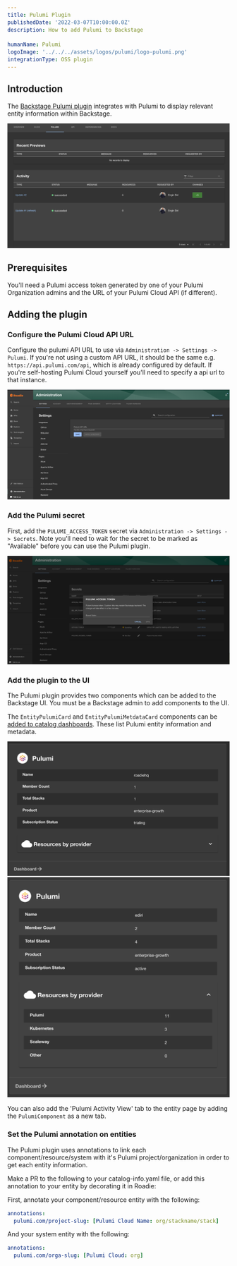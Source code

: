 ```yaml
---
title: Pulumi Plugin
publishedDate: '2022-03-07T10:00:00.0Z'
description: How to add Pulumi to Backstage

humanName: Pulumi
logoImage: '../../../assets/logos/pulumi/logo-pulumi.png'
integrationType: OSS plugin
---
```


## Introduction

The [Backstage Pulumi plugin](https://github.com/pulumi/pulumi-backstage-plugin) integrates with Pulumi to display relevant entity information within Backstage.

![pulumi-overview.png](./pulumi-overview.png)

## Prerequisites

You'll need a Pulumi access token generated by one of your Pulumi Organization admins and the URL of your Pulumi Cloud API (if different).

## Adding the plugin

### Configure the Pulumi Cloud API URL

Configure the pulumi API URL to use via `Administration -> Settings -> Pulumi`. If you're not using a custom API URL, it should be the same e.g. `https://api.pulumi.com/api`, which is already configured by default. If you're self-hosting
Pulumi Cloud yourself you'll need to specify a api url to that instance.

![pulumi-config.png](./pulumi-config.png)

### Add the Pulumi secret

First, add the `PULUMI_ACCESS_TOKEN` secret via `Administration -> Settings -> Secrets`. Note you'll
need to wait for the secret to be marked as "Available" before you can use the Pulumi plugin.

![pulumi-secrets.png](./pulumi-secrets.png)

### Add the plugin to the UI

The Pulumi plugin provides two components which can be added to the Backstage UI. You must be a Backstage admin to
add components to the UI.

The `EntityPulumiCard` and `EntityPulumiMetdataCard` components can be [added to catalog dashboards](/docs/getting-started/updating-the-ui/#updating-dashboards). These
list Pulumi entity information and metadata.

![pulumi-card.png](./pulumi-card.png)
![pulumi-card2.png](./pulumi-card2.png)

You can also add the 'Pulumi Activity View' tab to the entity page by adding the `PulumiComponent` as a new tab.

### Set the Pulumi annotation on entities

The Pulumi plugin uses annotations to link each component/resource/system with it's Pulumi project/organization in order to get each entity information.

Make a PR to the following to your catalog-info.yaml file, or add this annotation to your entity by decorating it in Roadie:

First, annotate your component/resource entity with the following:

```yaml
annotations:
  pulumi.com/project-slug: [Pulumi Cloud Name: org/stackname/stack]
```

And your system entity with the following:

```yaml
annotations:
  pulumi.com/orga-slug: [Pulumi Cloud: org]
```
